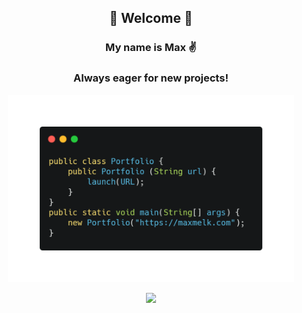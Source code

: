 <b><h2 align="center">🌲 Welcome 🌵</h2></b>
<h3 align="center">My name is Max ✌</h3>
<h3 align="center">Always eager for new projects!</h3>
<p align="center">
    <img src="./code.png" height=300>
</p>
<p align="center">
    <a href="https://maxmelk.com/home">
        <img src="https://dabuttonfactory.com/button.png?t=Execute&f=Open+Sans-Bold&ts=26&tc=fff&hp=45&vp=20&c=11&bgt=unicolored&bgc=d72b15" height=30>
    </a>
</p>
